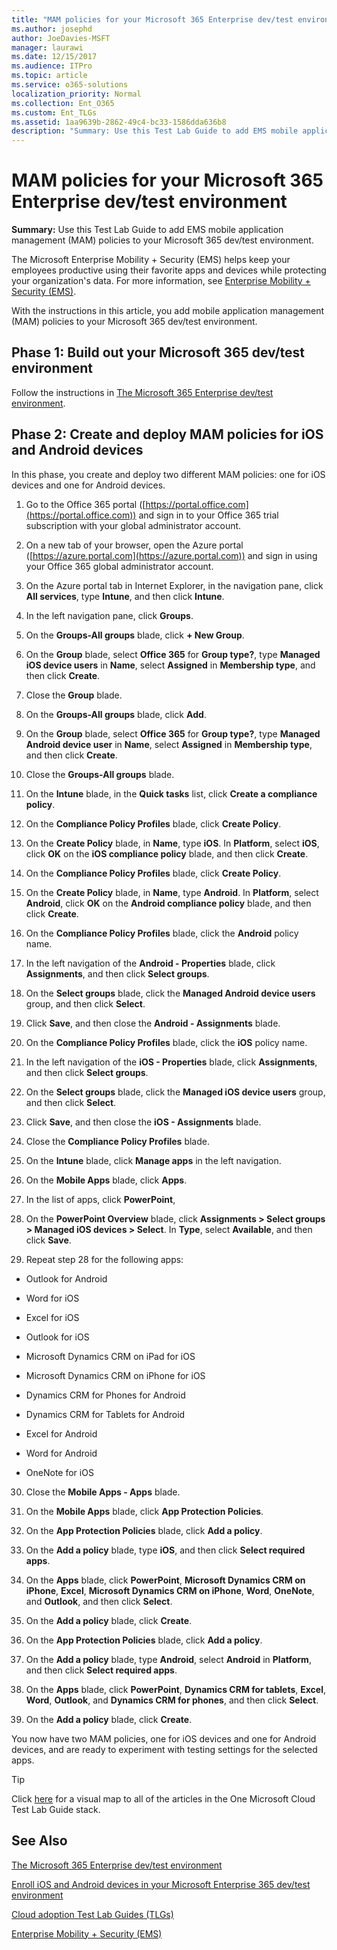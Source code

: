```yaml
---
title: "MAM policies for your Microsoft 365 Enterprise dev/test environment"
ms.author: josephd
author: JoeDavies-MSFT
manager: laurawi
ms.date: 12/15/2017
ms.audience: ITPro
ms.topic: article
ms.service: o365-solutions
localization_priority: Normal
ms.collection: Ent_O365
ms.custom: Ent_TLGs
ms.assetid: 1aa9639b-2862-49c4-bc33-1586dda636b8
description: "Summary: Use this Test Lab Guide to add EMS mobile application management (MAM) policies to your Microsoft 365 dev/test environment."
---
```


# MAM policies for your Microsoft 365 Enterprise dev/test environment

 **Summary:** Use this Test Lab Guide to add EMS mobile application management (MAM) policies to your Microsoft 365 dev/test environment.
  
The Microsoft Enterprise Mobility + Security (EMS) helps keep your employees productive using their favorite apps and devices while protecting your organization's data. For more information, see [Enterprise Mobility + Security (EMS)](https://www.microsoft.com/cloud-platform/enterprise-mobility-security).
  
With the instructions in this article, you add mobile application management (MAM) policies to your Microsoft 365 dev/test environment.
  
## Phase 1: Build out your Microsoft 365 dev/test environment

Follow the instructions in [The Microsoft 365 Enterprise dev/test environment](the-microsoft-365-enterprise-dev-test-environment.md).
  
## Phase 2: Create and deploy MAM policies for iOS and Android devices

In this phase, you create and deploy two different MAM policies: one for iOS devices and one for Android devices.
  
1. Go to the Office 365 portal ([https://portal.office.com](https://portal.office.com)) and sign in to your Office 365 trial subscription with your global administrator account.
    
2. On a new tab of your browser, open the Azure portal ([https://azure.portal.com](https://azure.portal.com)) and sign in using your Office 365 global administrator account.
    
3. On the Azure portal tab in Internet Explorer, in the navigation pane, click **All services**, type **Intune**, and then click **Intune**.
    
4. In the left navigation pane, click **Groups**.
    
5. On the **Groups-All groups** blade, click **+ New Group**.
    
6. On the **Group** blade, select **Office 365** for **Group type?**, type **Managed iOS device users** in **Name**, select **Assigned** in **Membership type**,  and then click **Create**. 
    
7. Close the **Group** blade.
    
8. On the **Groups-All groups** blade, click **Add**.
    
9. On the **Group** blade, select **Office 365** for **Group type?**, type **Managed Android device user** in **Name**, select **Assigned** in **Membership type**,  and then click **Create**.
    
10. Close the **Groups-All groups** blade.
    
11. On the **Intune** blade, in the **Quick tasks** list, click **Create a compliance policy**.
    
12. On the **Compliance Policy Profiles** blade, click **Create Policy**.
    
13. On the **Create Policy** blade, in **Name**, type **iOS**. In **Platform**, select **iOS**, click **OK** on the **iOS compliance policy** blade, and then click **Create**.
    
14. On the **Compliance Policy Profiles** blade, click **Create Policy**.
    
15. On the **Create Policy** blade, in **Name**, type **Android**. In **Platform**, select **Android**, click **OK** on the **Android compliance policy** blade, and then click **Create**.
    
16. On the **Compliance Policy Profiles** blade, click the **Android** policy name.
    
17. In the left navigation of the **Android - Properties** blade, click **Assignments**, and then click **Select groups**.
    
18. On the **Select groups** blade, click the **Managed Android device users** group, and then click **Select**.
    
19. Click **Save**, and then close the **Android - Assignments** blade.
    
20. On the **Compliance Policy Profiles** blade, click the **iOS** policy name.
    
21. In the left navigation of the **iOS - Properties** blade, click **Assignments**, and then click **Select groups**.
    
22. On the **Select groups** blade, click the **Managed iOS device users** group, and then click **Select**.
    
23. Click **Save**, and then close the **iOS - Assignments** blade.
    
24. Close the **Compliance Policy Profiles** blade.
    
25. On the **Intune** blade, click **Manage apps** in the left navigation.
    
26. On the **Mobile Apps** blade, click **Apps**.
    
27. In the list of apps, click **PowerPoint**, 
    
28. On the **PowerPoint Overview** blade, click **Assignments > Select groups > Managed iOS devices > Select**. In **Type**, select **Available**, and then click **Save**.
    
29. Repeat step 28 for the following apps:
    
  - Outlook for Android
    
  - Word for iOS
    
  - Excel for iOS
    
  - Outlook for iOS
    
  - Microsoft Dynamics CRM on iPad for iOS
    
  - Microsoft Dynamics CRM on iPhone for iOS
    
  - Dynamics CRM for Phones for Android
    
  - Dynamics CRM for Tablets for Android
    
  - Excel for Android
    
  - Word for Android
    
  - OneNote for iOS
    
30. Close the **Mobile Apps - Apps** blade.
    
31. On the **Mobile Apps** blade, click **App Protection Policies**.
    
32. On the **App Protection Policies** blade, click **Add a policy**.
    
33. On the **Add a policy** blade, type **iOS**, and then click **Select required apps**.
    
34. On the **Apps** blade, click **PowerPoint**, **Microsoft Dynamics CRM on iPhone**, **Excel**, **Microsoft Dynamics CRM on iPhone**, **Word**, **OneNote**, and **Outlook**, and then click **Select**.
    
35. On the **Add a policy** blade, click **Create**.
    
36. On the **App Protection Policies** blade, click **Add a policy**.
    
37. On the **Add a policy** blade, type **Android**, select **Android** in **Platform**, and then click **Select required apps**.
    
38. On the **Apps** blade, click **PowerPoint**, **Dynamics CRM for tablets**, **Excel**, **Word**, **Outlook**, and **Dynamics CRM for phones**, and then click **Select**.
    
39. On the **Add a policy** blade, click **Create**.
    
You now have two MAM policies, one for iOS devices and one for Android devices, and are ready to experiment with testing settings for the selected apps.
  
> [!TIP]
> Click [here](http://aka.ms/catlgstack) for a visual map to all of the articles in the One Microsoft Cloud Test Lab Guide stack.
  
## See Also

[The Microsoft 365 Enterprise dev/test environment](the-microsoft-365-enterprise-dev-test-environment.md)
  
[Enroll iOS and Android devices in your Microsoft Enterprise 365 dev/test environment](enroll-ios-and-android-devices-in-your-microsoft-enterprise-365-dev-test-environ.md)
  
[Cloud adoption Test Lab Guides (TLGs)](cloud-adoption-test-lab-guides-tlgs.md)

[Enterprise Mobility + Security (EMS)](https://www.microsoft.com/cloud-platform/enterprise-mobility-security)


